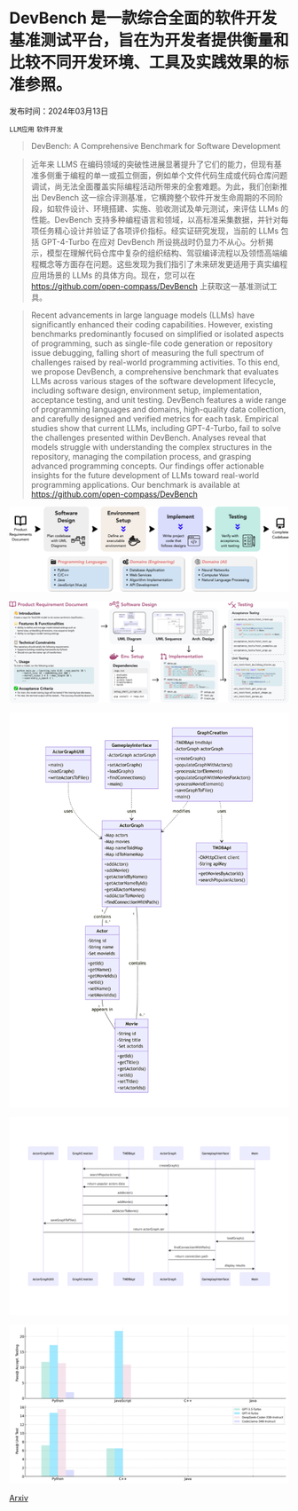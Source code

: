# DevBench 是一款综合全面的软件开发基准测试平台，旨在为开发者提供衡量和比较不同开发环境、工具及实践效果的标准参照。

发布时间：2024年03月13日

`LLM应用` `软件开发`

> DevBench: A Comprehensive Benchmark for Software Development

> 近年来 LLMS 在编码领域的突破性进展显著提升了它们的能力，但现有基准多侧重于编程的单一或孤立侧面，例如单个文件代码生成或代码仓库问题调试，尚无法全面覆盖实际编程活动所带来的全套难题。为此，我们创新推出 DevBench 这一综合评测基准，它横跨整个软件开发生命周期的不同阶段，如软件设计、环境搭建、实施、验收测试及单元测试，来评估 LLMs 的性能。DevBench 支持多种编程语言和领域，以高标准采集数据，并针对每项任务精心设计并验证了各项评价指标。经实证研究发现，当前的 LLMs 包括 GPT-4-Turbo 在应对 DevBench 所设挑战时仍显力不从心。分析揭示，模型在理解代码仓库中复杂的组织结构、驾驭编译流程以及领悟高端编程概念等方面存在问题。这些发现为我们指引了未来研发更适用于真实编程应用场景的 LLMs 的具体方向。现在，您可以在 https://github.com/open-compass/DevBench 上获取这一基准测试工具。

> Recent advancements in large language models (LLMs) have significantly enhanced their coding capabilities. However, existing benchmarks predominantly focused on simplified or isolated aspects of programming, such as single-file code generation or repository issue debugging, falling short of measuring the full spectrum of challenges raised by real-world programming activities. To this end, we propose DevBench, a comprehensive benchmark that evaluates LLMs across various stages of the software development lifecycle, including software design, environment setup, implementation, acceptance testing, and unit testing. DevBench features a wide range of programming languages and domains, high-quality data collection, and carefully designed and verified metrics for each task. Empirical studies show that current LLMs, including GPT-4-Turbo, fail to solve the challenges presented within DevBench. Analyses reveal that models struggle with understanding the complex structures in the repository, managing the compilation process, and grasping advanced programming concepts. Our findings offer actionable insights for the future development of LLMs toward real-world programming applications. Our benchmark is available at https://github.com/open-compass/DevBench

![DevBench 是一款综合全面的软件开发基准测试平台，旨在为开发者提供衡量和比较不同开发环境、工具及实践效果的标准参照。](../../../paper_images/2403.08604/x1.png)

![DevBench 是一款综合全面的软件开发基准测试平台，旨在为开发者提供衡量和比较不同开发环境、工具及实践效果的标准参照。](../../../paper_images/2403.08604/x2.png)

![DevBench 是一款综合全面的软件开发基准测试平台，旨在为开发者提供衡量和比较不同开发环境、工具及实践效果的标准参照。](../../../paper_images/2403.08604/x3.png)

![DevBench 是一款综合全面的软件开发基准测试平台，旨在为开发者提供衡量和比较不同开发环境、工具及实践效果的标准参照。](../../../paper_images/2403.08604/x4.png)

![DevBench 是一款综合全面的软件开发基准测试平台，旨在为开发者提供衡量和比较不同开发环境、工具及实践效果的标准参照。](../../../paper_images/2403.08604/x8.png)

[Arxiv](https://arxiv.org/abs/2403.08604)